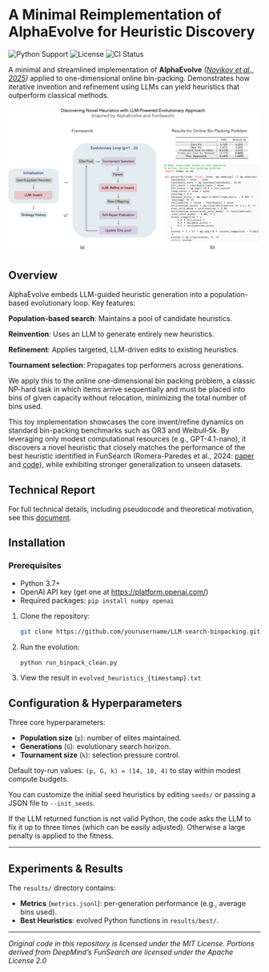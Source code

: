 # A Minimal Reimplementation of AlphaEvolve for Heuristic Discovery 

![Python Support](https://img.shields.io/badge/python-3.8%2B-blue) ![License](https://img.shields.io/badge/license-MIT-green) ![CI Status](https://img.shields.io/badge/CI-passing-brightgreen)


A minimal and streamlined implementation of **AlphaEvolve** *([Novikov et al., 2025](https://arxiv.org/abs/2506.13131))* applied to one-dimensional online bin-packing. Demonstrates how iterative invention and refinement using LLMs can yield heuristics that outperform classical methods.

![Figure 1: Performance over generations](figure.png)

## Overview

AlphaEvolve embeds LLM-guided heuristic generation into a population-based evolutionary loop. Key features:

**Population-based search**: Maintains a pool of candidate heuristics.

**Reinvention**: Uses an LLM to generate entirely new heuristics.

**Refinement**: Applies targeted, LLM-driven edits to existing heuristics.

**Tournament selection**: Propagates top performers across generations.

We apply this to the online one-dimensional bin packing problem, a classic NP-hard task in which items arrive sequentially and must be placed into bins of given capacity without relocation, minimizing the total number of bins used.

This toy implementation showcases the core invent/refine dynamics on standard bin-packing benchmarks such as OR3 and Weibull‑5k. By leveraging only modest computational resources (e.g., GPT-4.1-nano), it discovers a novel heuristic that closely matches the performance of the best heuristic identified in FunSearch (Romera-Paredes et al., 2024:
[paper](https://deepmind.google/discover/blog/funsearch-making-new-discoveries-in-mathematical-sciences-using-large-language-models/) and
[code](https://github.com/google-deepmind/funsearch)), while exhibiting stronger generalization to unseen datasets.

## Technical Report

For full technical details, including pseudocode and theoretical motivation, see this [document](technical_report.pdf).


## Installation


### Prerequisites
- Python 3.7+
- OpenAI API key (get one at https://platform.openai.com/)
- Required packages: `pip install numpy openai`


1. Clone the repository:

   ```bash
   git clone https://github.com/yourusername/LLM-search-binpacking.git
   ```
2. Run the evolution:
   ```bash
   python run_binpack_clean.py
   ```
3. View the result in `evolved_heuristics_{timestamp}.txt`


## Configuration & Hyperparameters

Three core hyperparameters:

* **Population size** (`p`): number of elites maintained.
* **Generations** (`G`): evolutionary search horizon.
* **Tournament size** (`k`): selection pressure control.

Default toy-run values: `(p, G, k) = (14, 10, 4)` to stay within modest compute budgets.

You can customize the initial seed heuristics by editing `seeds/` or passing a JSON file to `--init_seeds`.

If the LLM returned function is not valid Python, the code asks the LLM to fix it up to three times (which can be easily adjusted). Otherwise a large penalty is applied to the fitness. 

---

## Experiments & Results

The `results/` directory contains:

* **Metrics** (`metrics.jsonl`): per-generation performance (e.g., average bins used).
* **Best Heuristics**: evolved Python functions in `results/best/`.

---

*Original code in this repository is licensed under the MIT License. Portions derived from DeepMind’s FunSearch are licensed under the Apache License 2.0*